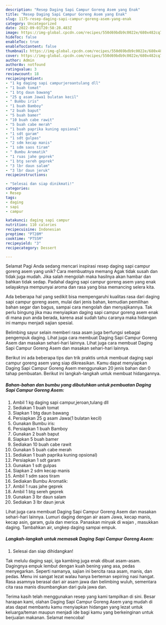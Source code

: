 ```yaml
---
description: "Resep Daging Sapi Campur Goreng Asem yang Enak"
title: "Resep Daging Sapi Campur Goreng Asem yang Enak"
slug: 1175-resep-daging-sapi-campur-goreng-asem-yang-enak
category: Uncategorized
date: 2022-09-01T20:58:28.483Z
image: https://img-global.cpcdn.com/recipes/550d69bdb9c0022e/680x482cq70/daging-sapi-campur-goreng-asem-foto-resep-utama.jpg
hideToc: false
enableToc: true
enableTocContent: false
thumbnail: https://img-global.cpcdn.com/recipes/550d69bdb9c0022e/680x482cq70/daging-sapi-campur-goreng-asem-foto-resep-utama.jpg
cover: https://img-global.cpcdn.com/recipes/550d69bdb9c0022e/680x482cq70/daging-sapi-campur-goreng-asem-foto-resep-utama.jpg
author: Admin
authorAv: notfound
ratingvalue: 3
reviewcount: 18
recipeingredient:
- "1 kg daging sapi campurjeroantulang dll"
- "1 buah tomat"
- "1 btg daun bawang"
- "25 g asam Jawa1 bulatan kecil"
- " Bumbu iris"
- "1 buah Bamboy"
- "2 buah baput"
- "5 buah bamer"
- "10 buah cabe rawit"
- "5 buah cabe merah"
- "1 buah paprika kuning opsional"
- "1 sdt garam"
- "1 sdt gulpas"
- "2 sdm kecap manis"
- "1 sdm saos tiram"
- " Bumbu Aromatik"
- "1 ruas jahe geprek"
- "1 btg sereh geprek"
- "3 lbr daun salam"
- "3 lbr daun jeruk"
recipeinstructions:

- "Selesai dan siap dinikmati!"
categories:
- Resep
tags:
- daging
- sapi
- campur

katakunci: daging sapi campur 
nutrition: 110 calories
recipecuisine: Indonesian
preptime: "PT28M"
cooktime: "PT55M"
recipeyield: "3"
recipecategory: Dessert

---
```



Selamat Pagi Anda sedang mencari inspirasi resep daging sapi campur goreng asem yang unik? Cara membuatnya memang Agak tidak susah dan tidak juga mudah. Jika salah mengolah maka hasilnya akan hambar dan bahkan tidak sedap. Padahal daging sapi campur goreng asem yang enak selayaknya mempunyai aroma dan rasa yang bisa memancing selera kita.


Ada beberapa hal yang sedikit bisa mempengaruhi kualitas rasa dari daging sapi campur goreng asem, mulai dari jenis bahan, kemudian pemilihan bahan segar dan bagus, sampai cara mengolah dan menyajikannya. Tak perlu bingung jika mau menyiapkan daging sapi campur goreng asem enak di mana pun anda berada, karena asal sudah tahu caranya maka hidangan ini mampu menjadi sajian spesial.

Belimbing sayur selain memberi rasa asam juga berfungsi sebagai pengempuk daging. Lihat juga cara membuat Daging Sapi Campur Goreng Asem dan masakan sehari-hari lainnya. Lihat juga cara membuat Daging Sapi Campur Goreng Asem dan masakan sehari-hari lainnya.


Berikut ini ada beberapa tips dan trik praktis untuk membuat daging sapi campur goreng asem yang siap dikreasikan. Kamu dapat menyiapkan Daging Sapi Campur Goreng Asem menggunakan 20 jenis bahan dan 0 tahap pembuatan. Berikut ini langkah-langkah untuk membuat hidangannya.

<!--inarticleads1-->

##### Bahan-bahan dan bumbu yang dibutuhkan untuk pembuatan Daging Sapi Campur Goreng Asem:

1. Ambil 1 kg daging sapi campur,jeroan,tulang dll
1. Sediakan 1 buah tomat
1. Siapkan 1 btg daun bawang
1. Persiapkan 25 g asam Jawa(1 bulatan kecil)
1. Gunakan  Bumbu iris:
1. Persiapkan 1 buah Bamboy
1. Gunakan 2 buah baput
1. Siapkan 5 buah bamer
1. Sediakan 10 buah cabe rawit
1. Gunakan 5 buah cabe merah
1. Sediakan 1 buah paprika kuning opsional)
1. Persiapkan 1 sdt garam
1. Gunakan 1 sdt gulpas
1. Siapkan 2 sdm kecap manis
1. Ambil 1 sdm saos tiram
1. Sediakan  Bumbu Aromatik:
1. Ambil 1 ruas jahe geprek
1. Ambil 1 btg sereh geprek
1. Gunakan 3 lbr daun salam
1. Sediakan 3 lbr daun jeruk


Lihat juga cara membuat Daging Sapi Campur Goreng Asem dan masakan sehari-hari lainnya. Lumuri daging dengan air asam Jawa, kecap manis, kecap asin, garam, gula dan merica. Panaskan minyak di wajan , masukkan daging. Tambahkan air, ungkep daging sampai empuk. 

<!--inarticleads2-->

##### Langkah-langkah untuk memasak Daging Sapi Campur Goreng Asem:


1. Selesai dan siap dihidangkan!

Tak melulu daging sapi, iga kambing juga enak dibuat asam-asam. Dagingnya empuk lembut dengan kuah bening yang asa, pedas menyegarkan. Seperti namanya, sajian ini bercita rasa asam, manis, dan pedas. Menu ini sangat lezat walau hanya berteman sepiring nasi hangat. Rasa asamnya berasal dari air asam jawa dan belimbing wuluh, sementara cita rasa manis disumbangkan dari gula jawa dan. 

Terima kasih telah menggunakan resep yang kami tampilkan di sini. Besar harapan kami, olahan Daging Sapi Campur Goreng Asem yang mudah di atas dapat membantu kamu menyiapkan hidangan yang lezat untuk keluarga/teman maupun menjadi ide bagi kamu yang berkeinginan untuk berjualan makanan. Selamat mencoba!
